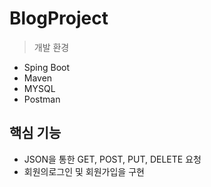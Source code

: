 # BlogProject
>개발 환경
- Sping Boot
- Maven
- MYSQL
- Postman

## 핵심 기능
- JSON을 통한 GET, POST, PUT, DELETE 요청
- 회원의로그인 및 회원가입을 구현
